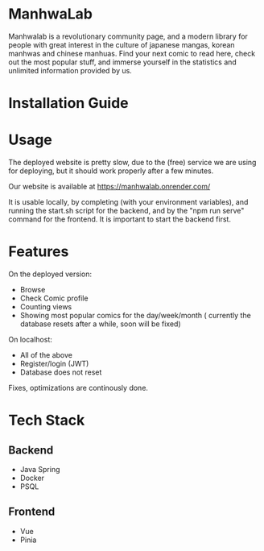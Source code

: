 # ManhwaLab
Manhwalab is a revolutionary community page, and a modern library for people with great interest in the culture of japanese mangas, korean manhwas and chinese manhuas. Find your next comic to read here, check out the most popular stuff, and immerse yourself in the statistics and unlimited information provided by us.

# Installation Guide

# Usage
The deployed website is pretty slow, due to the (free) service we are using for deploying, but it should work properly after a few minutes.

Our website is available at https://manhwalab.onrender.com/

It is usable locally, by completing (with your environment variables), and running the start.sh script for the backend, and by the "npm run serve" command for the frontend. It is important to start the backend first. 

# Features

On the deployed version:
- Browse
- Check Comic profile
- Counting views
- Showing most popular comics for the day/week/month ( currently the database resets after a while, soon will be fixed)

On localhost:
- All of the above
- Register/login (JWT)
- Database does not reset

Fixes, optimizations are continously done.


# Tech Stack

## Backend
- Java Spring
- Docker
- PSQL

## Frontend
- Vue
- Pinia
